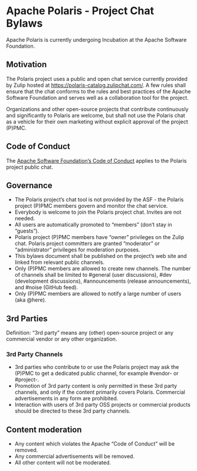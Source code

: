 # Apache Polaris - Project Chat Bylaws

Apache Polaris is currently undergoing Incubation at the Apache Software Foundation.

## Motivation

The Polaris project uses a public and open chat service currently provided by Zulip hosted
at https://polaris-catalog.zulipchat.com/. A few rules shall ensure that the chat conforms to the rules and best
practices of the Apache Software Foundation and serves well as a collaboration tool for the project.

Organizations and other open-source projects that contribute continuously and significantly to Polaris are welcome, but
shall not use the Polaris chat as a vehicle for their own marketing without explicit approval of the project (P)PMC.

## Code of Conduct

The [Apache Software Foundation’s Code of Conduct](https://www.apache.org/foundation/policies/conduct.html) applies to
the Polaris project public chat.

## Governance

* The Polaris project’s chat tool is not provided by the ASF - the Polaris project (P)PMC members govern and monitor the
  chat service.
* Everybody is welcome to join the Polaris project chat. Invites are not needed.
* All users are automatically promoted to “members” (don’t stay in “guests”).
* Polaris project (P)PMC members have “owner” privileges on the Zulip chat. Polaris project committers are granted
  “moderator” or “administrator” privileges for moderation purposes.
* This bylaws document shall be published on the project’s web site and linked from relevant public channels.
* Only (P)PMC members are allowed to create new channels. The number of channels shall be limited to #general (user
  discussions), #dev (development discussions), #announcements (release announcements), and #noise (GitHub feed).
* Only (P)PMC members are allowed to notify a large number of users (aka @here).

## 3rd Parties

Definition: “3rd party” means any (other) open-source project or any commercial vendor or any other organization.

### 3rd Party Channels

* 3rd parties who contribute to or use the Polaris project may ask the (P)PMC to get a dedicated public channel, for
  example #vendor-<vendor-name> or #project-<project-name>.
* Promotion of 3rd party content is only permitted in these 3rd party channels, and only if the content primarily covers
  Polaris. Commercial advertisements in any form are prohibited.
* Interaction with users of 3rd party OSS projects or commercial products should be directed to these 3rd party
  channels.

## Content moderation

* Any content which violates the Apache “Code of Conduct” will be removed.
* Any commercial advertisements will be removed.
* All other content will not be moderated.
